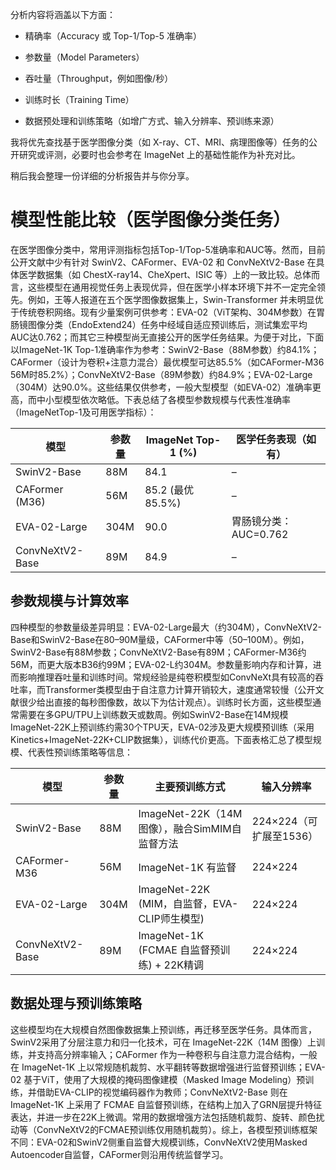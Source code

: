 分析内容将涵盖以下方面：

- 精确率（Accuracy 或 Top-1/Top-5 准确率）
    
- 参数量（Model Parameters）
    
- 吞吐量（Throughput，例如图像/秒）
    
- 训练时长（Training Time）
    
- 数据预处理和训练策略（如增广方式、输入分辨率、预训练来源）
    

我将优先查找基于医学图像分类（如 X-ray、CT、MRI、病理图像等）任务的公开研究或评测，必要时也会参考在 ImageNet 上的基础性能作为补充对比。

稍后我会整理一份详细的分析报告并与你分享。

# 模型性能比较（医学图像分类任务）

在医学图像分类中，常用评测指标包括Top-1/Top-5准确率和AUC等。然而，目前公开文献中少有针对 SwinV2、CAFormer、EVA-02 和 ConvNeXtV2-Base 在具体医学数据集（如 ChestX-ray14、CheXpert、ISIC 等）上的一致比较。总体而言，这些模型在通用视觉任务上表现优异，但在医学小样本环境下并不一定完全领先。例如，王等人报道在五个医学图像数据集上，Swin-Transformer 并未明显优于传统卷积网络。现有少量案例可供参考：EVA-02（ViT架构、304M参数）在胃肠镜图像分类（EndoExtend24）任务中经域自适应预训练后，测试集宏平均AUC达0.762；而其它三种模型尚无直接公开的医学任务结果。为便于对比，下面以ImageNet-1K Top-1准确率作为参考：SwinV2-Base（88M参数）约84.1%；CAFormer（设计为卷积+注意力混合）最优模型可达85.5%（如CAFormer-M36 56M时85.2%）；ConvNeXtV2-Base（89M参数）约84.9%；EVA-02-Large（304M）达90.0%。这些结果仅供参考，一般大型模型（如EVA-02）准确率更高，而中小型模型依次略低。下表总结了各模型参数规模与代表性准确率（ImageNetTop-1及可用医学指标）：

|模型|参数量|ImageNet Top-1 (%)|医学任务表现（如有）|
|---|---|---|---|
|SwinV2-Base|88M|84.1|–|
|CAFormer (M36)|56M|85.2 (最优85.5%)|–|
|EVA-02-Large|304M|90.0|胃肠镜分类：AUC=0.762|
|ConvNeXtV2-Base|89M|84.9|–|

## 参数规模与计算效率

四种模型的参数量级差异明显：EVA-02-Large最大（约304M），ConvNeXtV2-Base和SwinV2-Base在80–90M量级，CAFormer中等（50–100M）。例如，SwinV2-Base有88M参数；ConvNeXtV2-Base有89M；CAFormer-M36约56M，而更大版本B36约99M；EVA-02-L约304M。参数量影响内存和计算，进而影响推理吞吐量和训练时间。常规经验是纯卷积模型如ConvNeXt具有较高的吞吐率，而Transformer类模型由于自注意力计算开销较大，速度通常较慢（公开文献很少给出直接的每秒图像数，故以下为估计观点）。训练时长方面，这些模型通常需要在多GPU/TPU上训练数天或数周。例如SwinV2-Base在14M规模ImageNet-22K上预训练约需30个TPU天，EVA-02涉及更大规模预训练（采用Kinetics+ImageNet-22K+CLIP数据集），训练代价更高。下面表格汇总了模型规模、代表性预训练策略等信息：

|模型|参数量|主要预训练方式|输入分辨率|
|---|---|---|---|
|SwinV2-Base|88M|ImageNet-22K（14M图像），融合SimMIM自监督方法|224×224（可扩展至1536）|
|CAFormer-M36|56M|ImageNet-1K 有监督|224×224|
|EVA-02-Large|304M|ImageNet-22K (MIM，自监督，EVA-CLIP师生模型)|224×224|
|ConvNeXtV2-Base|89M|ImageNet-1K (FCMAE 自监督预训练) + 22K精调|224×224|

## 数据处理与预训练策略

这些模型均在大规模自然图像数据集上预训练，再迁移至医学任务。具体而言，SwinV2采用了分层注意力和归一化技术，可在 ImageNet-22K（14M 图像）上训练，并支持高分辨率输入；CAFormer 作为一种卷积与自注意力混合结构，一般在 ImageNet-1K 上以常规随机裁剪、水平翻转等数据增强进行监督预训练；EVA-02 基于ViT，使用了大规模的掩码图像建模（Masked Image Modeling）预训练，并借助EVA-CLIP的视觉编码器作为教师；ConvNeXtV2-Base 则在 ImageNet-1K 上采用了 FCMAE 自监督预训练，在结构上加入了GRN层提升特征表达，并进一步在22K上微调。常用的数据增强方法包括随机裁剪、旋转、颜色扰动等（ConvNeXtV2的FCMAE预训练仅用随机裁剪）。综上，各模型预训练框架不同：EVA-02和SwinV2侧重自监督大规模训练，ConvNeXtV2使用Masked Autoencoder自监督，CAFormer则沿用传统监督学习。

